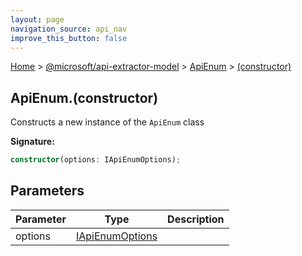 ```yaml
---
layout: page
navigation_source: api_nav
improve_this_button: false
---
```



[Home](./index.md) &gt; [@microsoft/api-extractor-model](./api-extractor-model.md) &gt; [ApiEnum](./api-extractor-model.apienum.md) &gt; [(constructor)](./api-extractor-model.apienum._constructor_.md)

## ApiEnum.(constructor)

Constructs a new instance of the `ApiEnum` class

<b>Signature:</b>

```typescript
constructor(options: IApiEnumOptions);
```

## Parameters

|  Parameter | Type | Description |
|  --- | --- | --- |
|  options | [IApiEnumOptions](./api-extractor-model.iapienumoptions.md) |  |
